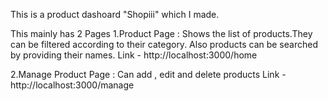 This is a product dashoard "Shopiii" which I made.

This mainly has 2 Pages 
1.Product Page : Shows the list of products.They can be filtered according to their category.
Also products can be searched by providing their names.
Link - http://localhost:3000/home

2.Manage Product Page : Can add , edit and delete products
Link - http://localhost:3000/manage


